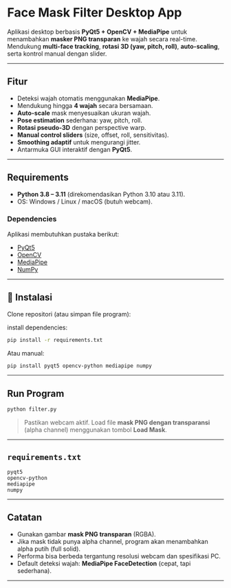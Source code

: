 # Face Mask Filter Desktop App

Aplikasi desktop berbasis **PyQt5 + OpenCV + MediaPipe** untuk menambahkan **masker PNG transparan** ke wajah secara real-time.
Mendukung **multi-face tracking**, **rotasi 3D (yaw, pitch, roll)**, **auto-scaling**, serta kontrol manual dengan slider.

---

## Fitur

* Deteksi wajah otomatis menggunakan **MediaPipe**.
* Mendukung hingga **4 wajah** secara bersamaan.
* **Auto-scale** mask menyesuaikan ukuran wajah.
* **Pose estimation** sederhana: yaw, pitch, roll.
* **Rotasi pseudo-3D** dengan perspective warp.
* **Manual control sliders** (size, offset, roll, sensitivitas).
* **Smoothing adaptif** untuk mengurangi jitter.
* Antarmuka GUI interaktif dengan **PyQt5**.

---

## Requirements

* **Python 3.8 – 3.11** (direkomendasikan Python 3.10 atau 3.11).
* OS: Windows / Linux / macOS (butuh webcam).

### Dependencies

Aplikasi membutuhkan pustaka berikut:

* [PyQt5](https://pypi.org/project/PyQt5/)
* [OpenCV](https://pypi.org/project/opencv-python/)
* [MediaPipe](https://pypi.org/project/mediapipe/)
* [NumPy](https://pypi.org/project/numpy/)

---

## 🔧 Instalasi

Clone repositori (atau simpan file program):

install dependencies:

```bash
pip install -r requirements.txt
```

Atau manual:

```bash
pip install pyqt5 opencv-python mediapipe numpy
```

---

## Run Program

```bash
python filter.py
```

> Pastikan webcam aktif.
> Load file **mask PNG dengan transparansi** (alpha channel) menggunakan tombol **Load Mask**.

---

## `requirements.txt`

```
pyqt5
opencv-python
mediapipe
numpy
```

---

## Catatan

* Gunakan gambar **mask PNG transparan** (RGBA).
* Jika mask tidak punya alpha channel, program akan menambahkan alpha putih (full solid).
* Performa bisa berbeda tergantung resolusi webcam dan spesifikasi PC.
* Default deteksi wajah: **MediaPipe FaceDetection** (cepat, tapi sederhana).

---
